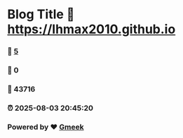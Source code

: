 # Blog Title :link: https://lhmax2010.github.io 
### :page_facing_up: [5](https://lhmax2010.github.io/tag.html) 
### :speech_balloon: 0 
### :hibiscus: 43716 
### :alarm_clock: 2025-08-03 20:45:20 
### Powered by :heart: [Gmeek](https://github.com/Meekdai/Gmeek)
